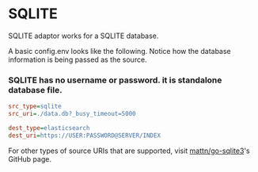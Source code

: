 # SQLITE

SQLITE adaptor works for a SQLITE database.

A basic config.env looks like the following.
Notice how the database information is being passed as the source.

### SQLITE has no username or password. it is standalone database file.

```ini
src_type=sqlite
src_uri=./data.db?_busy_timeout=5000

dest_type=elasticsearch
dest_uri=https://USER:PASSWORD@SERVER/INDEX
```


For other types of source URIs that are supported, visit [mattn/go-sqlite3](https://github.com/mattn/go-sqlite3/tree/master/_example)'s GitHub page. 

